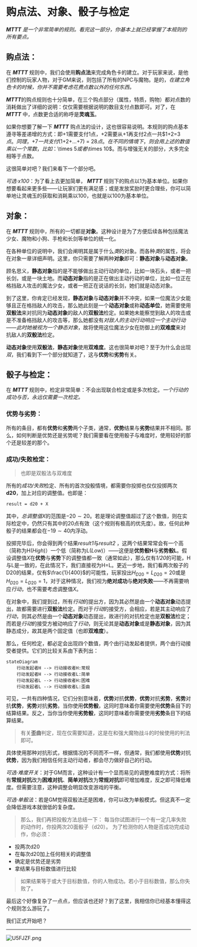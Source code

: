 
# 购点法、对象、骰子与检定



***MTTT*** *是一个非常简单的规则。看完这一部分，你基本上就已经掌握了本规则的所有要点。*



## 购点法：

在 ***MTTT*** 规则中，我们会使用**购点法**来完成角色卡的建立。对于玩家来说，是他们控制的玩家人物，对于GM来说，则包括了所有的NPC与魔物。是的，*在建立角色卡的时候，你并不需要考虑花费点数以外的任何东西。*

***MTTT***的购点规则也十分简单，在三个购点部分（属性，特质，购物）都对点数的消耗做出了详细的说明：仅仅需要根据说明的数目支付点数即可。对了，在 ***MTTT*** 中，点数更合适的称呼是**灵魂玉**。

如果你想要了解一下 ***MTTT*** 购点法的设计，这也很容易说明。本规则的购点基本遵寻等差递增的方式：即+1需要支付1点，+2需要从+1再支付2点一共$1+2=3 $点。同理，$+7$一共支付$(1+2+...+7) = 28$点。在不同的情境下，则会用上述的数值乘以一个常数，比如：$\times 5$或者$\times 10$。而与增强无关的部分，大多完全相等于点数。

这很简单对吧？我们来看下一个部分吧。

*可选·x100*：为了看上去更加简单， ***MTTT***  规则下的购点以1为基本单位。如果你想要看起来更多些——让玩家们更有满足感；或是发放奖励时更合理些，你可以简单地让灵魂玉的获取和消耗乘以100，也就是以100为基本单位。



## 对象：

在 ***MTTT*** 规则中，所有的一切都是**对象**。这种设计是为了方便后续各种包括魔法少女、魔物和小狗、手枪和长剑等单位的统一化。

在各种单位的说明中，我们会阐明其是属于什么*类*的对象。而各种*类*的属性，将会在对象一章详细声明。这里，你只需要了解两种**对象**即可：**静态对象**与**动态对象**。

顾名思义，**静态对象**指的是不能够做出主动行动的单位，比如一块石头，或者一把长剑，或是一块土地。而**动态对象**指的是正在做出主动行动的单位，比如一位正在格挡敌人攻击的魔法少女，或者一把正在说话的长剑，她们就是动态对象。

到了这里，你肯定已经发现，**静态对象**与**动态对象**并不冲突，如果一位魔法少女能够且正在格挡敌人的攻击，那么她此刻是一个**动态对象**或称**动态单位**，她需要使用**双骰法**来对抗同为**动态对象**的敌人的**双骰法**检定。如果她未能察觉到敌人的攻击或是不准备格挡敌人的攻击等，那么她都没有*对敌人的主动行动响应一个主动行动——此时她被视为一个静态对象*，故将使用这位魔法少女在防御上的**双难度**来对抗敌人的**双骰法**检定。

**动态对象**使用**双骰法**，**静态对象**使用**双难度**。这也很简单对吧？至于为什么会出现*双*，我们看到下一个部分就知道了，这与**优势**和**劣势**有关。



## 骰子与检定：

在 ***MTTT*** 规则中，检定非常简单：不会出现联合检定或是多次检定。*一个行动的成功与否，永远仅需要一次检定。*

### 优势与劣势：

所有的条目，都有**优势**和**劣势**两个子类，通常，**优势**结果与**劣势**结果并不相同。那么，如何判断是优势还是劣势呢？我们需要看在使用骰子与难度时，使用较好的那个还是较差的那个。

### 成功/失败检定：
> 也即是双骰法与双难度

所有的*成功/失败*检定、所有的首次投骰情境，都需要你投掷也仅仅投掷两次**d20**，加上对应的调整值。也即是：

```tex
result = d20 + X
```

其中，*总调整值X*的范围是$-20\sim20$。若是理论调整值超过了这个数值，则在实际检定中，仍然只有其中的20点有效（这个规则有极高的优先度）。故，任何此种骰子的结果都会在$-19\sim40$内浮动。

投掷完毕后，你会得到两个结果*result1*与*result2* ，这两个结果常常会有一个高（简称为H(*High*)）一个低（简称为L(*Low*)）——这便是**优势骰H**与**劣势骰L**。假设调整值*X*在**优势**与**劣势**下的调整值都一致（通常如此），那么仅有*1/20*的可能，H与L是一致的，在此情况下，我们直接视为H=L。更近一步地，我们看两次骰子的D20的结果，仅有$\frac{1}{400}$的可能性，玩家投出$H_{D20}=L_{D20}=20$或是$H_{D20}=L_{D20}=1$，对于这种情况，我们视为**绝对成功**与**绝对失败**——不再需要响应*行动*，也不需要考虑调整值*X*。

在对象中，我们提到过，所有*行动*的提出方，因为其必然是由一个**动态对象**动态提出，故都需要进行**双骰法**检定。而对于*行动*的接受方，会相应，若是其主动响应了*行动*，则其必然是由一个**动态对象**动态提出，故进行的对抗检定也是**双骰法**检定；而若是*行动*的接受方被动响应了*行动*，则无论其是**动态对象**或是**静态对象**，因为其静态成分，故其是两个固定值（也即**双难度**）。

那么，任何检定，都必定会出现四个数值，两个由行动发起者提供，两个由行动接受者提供。它们的比较关系由下表列出：

```mermaid
stateDiagram
	行动发起者H --> 行动接收者H:常规
	行动发起者H --> 行动接收者L:简单
	行动发起者L --> 行动接收者H:困难
	行动发起者L --> 行动接收者L:歪曲
```

可见，一共有四种情况，它们分别意味着，**优势**对抗**优势**，**优势**对抗**劣势**，**劣势**对抗**优势**，**劣势**对抗**劣势**。当你使用**优势骰**，这同时意味着你需要使用**优势**条目下的结算结果。反之，当你当你使用**劣势骰**，这同时意味着你需要使用**劣势**条目下的结算结果。

> 有关**歪曲**判定，现在仅需要知道，这是在和强大魔物战斗的时候使用的判法即可。

具体使用那种对抗形式，根据情况的不同而不一样，但通常，我们都使用**优势**对抗**优势**，因为我们相信任何主动行动者，都会尽力做好自己的行动。



*可选·难度开关*：对于GM而言，这种设计有一个显而易见的调整难度的方式：将所有**常规对抗**改为**困难对抗**、**简单对抗**改为**常规对抗**即可增加难度，反之即可降低难度。但需要注意，这种调整会明显改变游戏的平衡。

*可选·单骰法*：若是GM觉得双骰法还是困难，你可以改为单骰模式。但这真不一定会降低游戏本就很低的复杂度。

>那么，我们再把投骰方法总结一下：
每当你试图进行一个有一定几率失败的动作时，你投两次20面骰子（d20）。
为了检测你的人物是否成功完成动作，你必须：
* 投两次d20
* 在每次d20加上任何相关的调整值
* 确定是优势还是劣势
* 拿结果与目标数值进行比较
>如果结果等于或大于目标数值，你的人物成功。若小于目标数值，那么你失败了。

最后这个好像复杂了一点点，但应该也还好？到了这里，我相信你已经基本懂得这个规则怎么游玩了。

我们正式开始吧？

***

<img src="https://s1.ax1x.com/2020/07/20/U5FJZF.png" alt="U5FJZF.png" border="0" />


